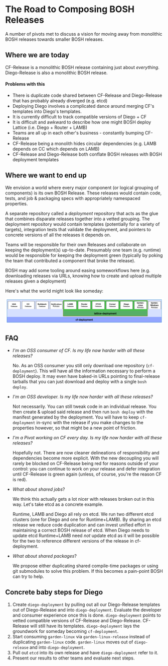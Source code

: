 # The Road to Composing BOSH Releases

A number of pivots met to discuss a vision for moving away from monolithic BOSH releases towards smaller BOSH releases.

## Where we are today

CF-Release is a monolithic BOSH release containing just about *everything*.  Diego-Release is also a monolithic BOSH release.

#### Problems with this

- There is duplicate code shared between CF-Release and Diego-Release that has probably already diverged (e.g. etcd)
- Deploying Diego involves a complicated dance around merging CF's templates into Diego's templates.
- It is currently difficult to track compatible versions of Diego + CF
- It is difficult and awkward to describe how one might BOSH deploy Lattice (i.e. Diego + Router + LAMB)
- Teams are all up in each other's business - constantly bumping CF-Release
- CF-Release being a monolith hides circular dependencies (e.g. LAMB depends on CC which depends on LAMB)
- CF-Release and Diego-Release both conflate BOSH releases with BOSH deployment templates

## Where we want to end up

We envision a world where every major component (or logical grouping of components) is its own BOSH Release.  These releases would contain code, tests, and job & packaging specs with appropriately namespaced properties.

A separate repository called a *deployment* repository that acts as the glue that combines disparate releases together into a vetted grouping.  The deployment repository would contain templates (potentially for a variety of targets), integration tests that validate the deployment, and pointers to concrete versions of all the releases it depends on.

Teams will be responsible for their own Releases and collaborate on keeping the deployment(s) up-to-date.  Presumably one team (e.g. runtime) would be responsible for keeping the deployment green (typically by poking the team that contributed a component that broke the release).

BOSH may add some tooling around easing someworkflows here (e.g. downloading releases via URLs, knowing how to create and upload multiple releases given a deployment)

Here's what the world might look like someday:

![the future?](bosh-deployments.png)

## FAQ

- *I'm an OSS consumer of CF.  Is my life now harder with all these releases?*

  No.  As an OSS consumer you still only download one repository (`cf-deployment`).  This will have all the information necessary to perform a BOSH deploy.  It may even have baked-in URLs pointing to final-release tarballs that you can just download and deploy with a single `bosh deploy`.

- *I'm an OSS developer.  Is my life now harder with all these releases?*

  Not necessarily.  You can still tweak code in an individual release.  You then create & upload said release and then run `bosh deploy` with the manifest generated by the deployment.  You will have to keep `cf-deployment` in-sync with the release if you make changes to the properties however, so that might be a new point of friction.

- *I'm a Pivot working on CF every day.  Is my life now harder with all these releases?*

    Hopefully not.  There are now cleaner delineations of responsibility and dependencies become more explicit.  With the new decoupling you will rarely be blocked on CF-Release being red for reasons outside of your control: you can continue to work on your release and defer integration until CF-Release is green again (unless, of course, you're the reason CF is red).
  
- *What about shared jobs*?

    We think this actually gets a lot nicer with releases broken out in this way.  Let's take etcd as a concrete example.

    Runtime, LAMB and Diego all rely on etcd.  We run two different etcd clusters (one for Diego and one for Runtime+LAMB).  By sharing an etcd release we reduce code duplication and can invest unified effort in maintaining a correct BOSH release of etcd.  When Diego needs to update etcd Runtime+LAMB need *not* update etcd as it will be possible for the two to reference different versions of the release in cf-deployment.

- *What about shared packages*?
    
    We propose either duplicating shared compile-time packages or using git submodules to solve this problem.  If this becomes a pain-point BOSH can try to help.

## Concrete baby steps for Diego

1. Create `diego-deployment` by pulling out all our Diego-Release templates out of Diego-Release and into `diego-deployment`.  Evaluate the developer and consumer experience once this is done.  `diego-deployment` points to vetted compatible versions of CF-Release and Diego-Release.   CF-Release will still have its templates.  `diego-deployment` lays the groundwork for someday becoming `cf-deployment`.
2. Start consuming `garden-linux` via `garden-linux-release` instead of duplicating `garden-linux` code.  `garden-linux` moves out of `diego-release` and into `diego-deployment`.
3. Pull out `etcd` into its own release and have `diego-deployment` refer to it.
4. Present our results to other teams and evaluate next steps.
